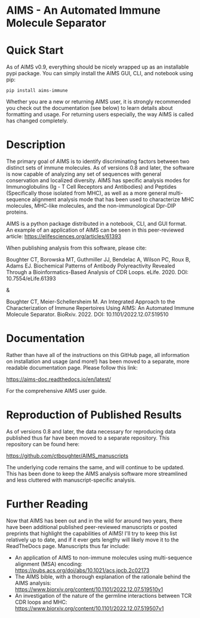 # AIMS - An Automated Immune Molecule Separator

# Quick Start
As of AIMS v0.9, everything should be nicely wrapped up as an installable pypi package. You can simply install the AIMS GUI, CLI, and notebook using pip:

```
pip install aims-immune
```

Whether you are a new or returning AIMS user, it is strongly recommended you check out the documentation (see below) to learn details about formatting and usage. For returning users especially, the way AIMS is called has changed completely.

# Description
The primary goal of AIMS is to identify discriminating factors between two distinct sets of immune molecules. As of versions 0.8 and later, the software is now capable of analyzing any set of sequences with general conservation and localized diversity. AIMS has specific analysis modes for Immunoglobulins (Ig - T Cell Receptors and Antibodies) and Peptides (Specifically those isolated from MHC), as well as a more general multi-sequence alignment analysis mode that has been used to characterize MHC molecules, MHC-like molecules, and the non-immunological Dpr-DIP proteins. 

AIMS is a python package distributed in a notebook, CLI, and GUI format. An example of an application of AIMS can be seen in
this peer-reviewed article: https://elifesciences.org/articles/61393

When publishing analysis from this software, please cite:

Boughter CT, Borowska MT, Guthmiller JJ, Bendelac A, Wilson PC, Roux B, Adams EJ. Biochemical Patterns of Antibody Polyreactivity Revealed Through a Bioinformatics-Based Analysis of CDR Loops. eLife. 2020. DOI: 10.7554/eLife.61393

&

Boughter CT, Meier-Schellersheim M. An Integrated Approach to the Characterization of Immune Repertoires Using AIMS: An Automated Immune Molecule Separator. BioRxiv. 2022. DOI: 10.1101/2022.12.07.519510

# Documentation
Rather than have all of the instructions on this GitHub page, all information on installation and usage (and more!) has been moved to a separate, more readable documentation page. Please follow this link:

https://aims-doc.readthedocs.io/en/latest/

For the comprehensive AIMS user guide.

# Reproduction of Published Results
As of versions 0.8 and later, the data necessary for reproducing data published thus far have been moved to a separate repository. This repository can be found here:

https://github.com/ctboughter/AIMS_manuscripts

The underlying code remains the same, and will continue to be updated. This has been done to keep the AIMS analysis software more streamlined and less cluttered with manuscript-specific analysis.

# Further Reading
Now that AIMS has been out and in the wild for around two years, there have been additional published peer-reviewed manuscripts or posted preprints that highlight the capabilities of AIMS! I'll try to keep this list relatively up to date, and if it ever gets lengthy will likely move it to the ReadTheDocs page. Manuscripts thus far include:

- An application of AIMS to non-immune molecules using multi-sequence alignment (MSA) encoding: https://pubs.acs.org/doi/abs/10.1021/acs.jpcb.2c02173
- The AIMS bible, with a thorough explanation of the rationale behind the AIMS analysis: https://www.biorxiv.org/content/10.1101/2022.12.07.519510v1
- An investigation of the nature of the germline interactions between TCR CDR loops and MHC: https://www.biorxiv.org/content/10.1101/2022.12.07.519507v1